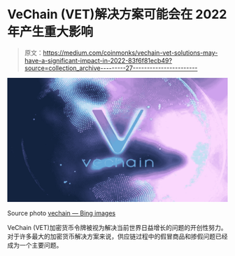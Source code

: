 # VeChain (VET)解决方案可能会在 2022 年产生重大影响

> 原文：<https://medium.com/coinmonks/vechain-vet-solutions-may-have-a-significant-impact-in-2022-83f6f81ecb49?source=collection_archive---------27----------------------->

![](img/e1f52f66362500506f2c43dc921e76b3.png)

Source photo [vechain — Bing images](https://www.bing.com/images/search?view=detailV2&ccid=DaQ34k6f&id=8B4A04695DA26F8797CFD168B83D2DAD2C30231D&thid=OIP.DaQ34k6fktPNVa8TA7AH8wHaEK&mediaurl=https%3a%2f%2fi.ytimg.com%2fvi%2fCDyc_BeZyrk%2fmaxresdefault.jpg&cdnurl=https%3a%2f%2fth.bing.com%2fth%2fid%2fR.0da437e24e9f92d3cd55af1303b007f3%3frik%3dHSMwLK0tPbho0Q%26pid%3dImgRaw%26r%3d0&exph=720&expw=1280&q=vechain&simid=608045224818578991&FORM=IRPRST&ck=9F5E7B4AD41F680F2322E2A0EBB2FDD1&selectedIndex=6&ajaxhist=0&ajaxserp=0)

VeChain (VET)加密货币令牌被视为解决当前世界日益增长的问题的开创性努力。对于许多最大的加密货币解决方案来说，供应链过程中的假冒商品和掺假问题已经成为一个主要问题。